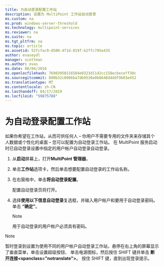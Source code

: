 ```yaml
---
title: 为自动登录配置工作站
description: 设置为 MultiPoint 工作站自动登录
ms.custom: na
ms.prod: windows-server-threshold
ms.technology: multipoint-services
ms.reviewer: na
ms.suite: na
ms.tgt_pltfrm: na
ms.topic: article
ms.assetid: 52fcfac9-d500-4f1d-819f-b2ffc795e435
author: evaseydl
manager: scottman
ms.author: evas
ms.date: 08/04/2016
ms.openlocfilehash: 76903950216584e0323d1142cc158ecbeceff30c
ms.sourcegitcommit: 0d0b32c8986ba7db9536e0b8648d4ddf9b03e452
ms.translationtype: MT
ms.contentlocale: zh-CN
ms.lasthandoff: 04/17/2019
ms.locfileid: "59875788"
---
```

# <a name="configure-stations-for-automatic-logon"></a>为自动登录配置工作站
如果你希望在工作站，从而可供任何人 – 你用户不需要专用的文件夹来存储其个人数据或个性化的桌面 – 您可以配置为自动登录工作站。 在 MultiPoint 服务启动时已自动登录设置中指定的用户帐户自动登录自动登录。  
  
1.  从**启动**屏幕上，打开**MultiPoint 管理器**。  
  
2.  单击**工作站**选项卡，然后单击想要配置自动登录的工作站名称。  
  
3.  在右窗格中，单击**将自动登录配置**。  
  
    配置自动登录页将打开。  
  
4.  选择**使用以下信息自动登录**复选框，并输入用户帐户和要用于自动登录密码。 单击 **“确定”**。  
  
    > [!NOTE]  
    > 用于自动登录的用户帐户必须具有密码。  
  
> [!NOTE]  
> 暂时登录到设置为使用不同的用户帐户自动登录工作站，悬停在右上角的屏幕显示了垂直菜单，单击设置超级按钮、 单击电源图标，然后按住 SHIFT 键并单击 **</c01>断开连接<spanclass="notranslate">**。</span> 按住 SHIFT 键，直到出现登录提示。